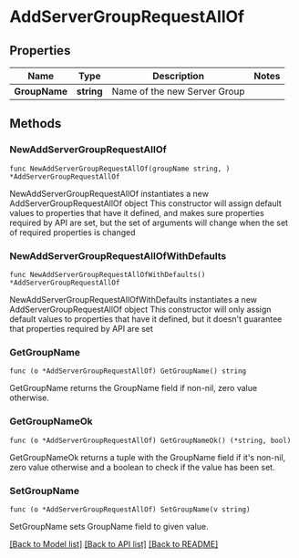 # AddServerGroupRequestAllOf

## Properties

Name | Type | Description | Notes
------------ | ------------- | ------------- | -------------
**GroupName** | **string** | Name of the new Server Group | 

## Methods

### NewAddServerGroupRequestAllOf

`func NewAddServerGroupRequestAllOf(groupName string, ) *AddServerGroupRequestAllOf`

NewAddServerGroupRequestAllOf instantiates a new AddServerGroupRequestAllOf object
This constructor will assign default values to properties that have it defined,
and makes sure properties required by API are set, but the set of arguments
will change when the set of required properties is changed

### NewAddServerGroupRequestAllOfWithDefaults

`func NewAddServerGroupRequestAllOfWithDefaults() *AddServerGroupRequestAllOf`

NewAddServerGroupRequestAllOfWithDefaults instantiates a new AddServerGroupRequestAllOf object
This constructor will only assign default values to properties that have it defined,
but it doesn't guarantee that properties required by API are set

### GetGroupName

`func (o *AddServerGroupRequestAllOf) GetGroupName() string`

GetGroupName returns the GroupName field if non-nil, zero value otherwise.

### GetGroupNameOk

`func (o *AddServerGroupRequestAllOf) GetGroupNameOk() (*string, bool)`

GetGroupNameOk returns a tuple with the GroupName field if it's non-nil, zero value otherwise
and a boolean to check if the value has been set.

### SetGroupName

`func (o *AddServerGroupRequestAllOf) SetGroupName(v string)`

SetGroupName sets GroupName field to given value.



[[Back to Model list]](../README.md#documentation-for-models) [[Back to API list]](../README.md#documentation-for-api-endpoints) [[Back to README]](../README.md)


